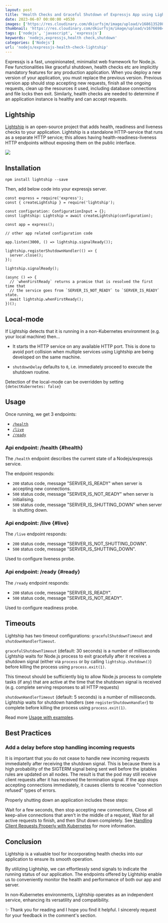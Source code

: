 ```yaml
---
layout: post
title: 'Health Checks and Graceful Shutdown of Expressjs App using Lightship'
date: 2023-06-07 00:00:00 +0530
images: ['https://res.cloudinary.com/dkiurfsjm/image/upload/v1686135208/light_ship_ugp2qc.jpg']
thumbnail: 'https://res.cloudinary.com/dkiurfsjm/image/upload/v1676698473/nodejs_dark_cjoudy.png'
tags: ['nodejs', 'javascript', 'expressjs']
keywords: 'nodejs,expressjs,health check,shutdown'
categories: ['Nodejs']
url: 'nodejs/expressjs-health-check-lightship'
---
```


Expressjs is a fast, unopinionated, minimalist web framework for Node.js. Few functionalities like graceful shutdown, health checks etc are implicitly mandatory features for any production application. When you deploy a new version of your application, you must replace the previous version. Previous version app should stop accepting new requests, finish all the ongoing requests, clean up the resources it used, including database connections and file locks then exit. Similarly, health checks are needed to determine if an application instance is healthy and can accept requests.

## Lightship

[Lightship](https://github.com/gajus/lightship) is an open-source project that adds health, readiness and liveness checks to your application. Lightship is a standalone HTTP-service that runs as a separate HTTP service; this allows having health-readiness-liveness HTTP endpoints without exposing them on the public interface.

![](https://res.cloudinary.com/dkiurfsjm/image/upload/v1686135208/light_ship_ugp2qc.jpg)

## Installation

```npm install lightship --save```

Then, add below code into your expressjs server.

```
const express = require('express');
const { createLightship } = require('lightship');

const configuration: ConfigurationInput = {};
const lightship: Lightship = await createLightship(configuration);

const app = express();

// other app related configuration code

app.listen(3000, () => lightship.signalReady());

lightship.registerShutdownHandler(() => {
  server.close();
});

lightship.signalReady();

(async () => {
  // `whenFirstReady` returns a promise that is resolved the first time that
  // the service goes from `SERVER_IS_NOT_READY` to `SERVER_IS_READY` state.
  await lightship.whenFirstReady();
})();
```

## Local-mode
If Lightship detects that it is running in a non-Kubernetes environment (e.g. your local machine) then...

- It starts the HTTP service on any available HTTP port. This is done to avoid port collision when multiple services using Lightship are being developed on the same machine.

- `shutdownDelay` defaults to `0`, i.e. immediately proceed to execute the shutdown routine.

Detection of the local-mode can be overridden by setting `{detectKubernetes: false}`

## Usage

Once running, we get 3 endpoints:

- [`/health`](#health)
- [`/live`](#live)
- [`/ready`](#ready)

### **Api endpoint: /health** {#health}

The `/health` endpoint describes the current state of a Nodejs/expressjs service.

The endpoint responds:

- `200` status code, message "SERVER\_IS_READY" when server is accepting new connections.
- `500` status code, message "SERVER\_IS\_NOT_READY" when server is initialising.
- `500` status code, message "SERVER\_IS\_SHUTTING_DOWN" when server is shutting down.


### **Api endpoint: /live** {#live}

The `/live` endpoint responds:

- `200` status code, message "SERVER\_IS\_NOT\_SHUTTING_DOWN".
- `500` status code, message "SERVER\_IS\_SHUTTING_DOWN".

Used to configure liveness probe.

### **Api endpoint: /ready** {#ready}

The `/ready` endpoint responds:

- `200` status code, message "SERVER\_IS_READY".
- `500` status code, message "SERVER\_IS\_NOT_READY".

Used to configure readiness probe.

## Timeouts

Lightship has two timeout configurations: `gracefulShutdownTimeout` and `shutdownHandlerTimeout`.

`gracefulShutdownTimeout` (default: 30 seconds) is a number of milliseconds Lightship waits for Node.js process to exit gracefully after it receives a shutdown signal (either via `process` or by calling `lightship.shutdown()`) before killing the process using `process.exit(1)`. 

This timeout should be sufficiently big to allow Node.js process to complete tasks (if any) that are active at the time that the shutdown signal is received (e.g. complete serving responses to all HTTP requests) 

`shutdownHandlerTimeout` (default: 5 seconds) is a number of milliseconds. Lightship waits for shutdown handlers (see `registerShutdownHandler`) to complete before killing the process using `process.exit(1)`.

Read more [Usage with examples](https://github.com/gajus/lightship#usage-examples).

## Best Practices

### Add a delay before stop handling incoming requests
It is important that you do not cease to handle new incoming requests immediatelly after receiving the shutdown signal. This is because there is a high probability of the SIGTERM signal being sent well before the iptables rules are updated on all nodes. The result is that the pod may still receive client requests after it has received the termination signal. If the app stops accepting connections immediately, it causes clients to receive "connection refused" types of errors.

Properly shutting down an application includes these steps:

Wait for a few seconds, then stop accepting new connections,
Close all keep-alive connections that aren't in the middle of a request,
Wait for all active requests to finish, and then
Shut down completely.
See [Handling Client Requests Properly with Kubernetes](https://web.archive.org/web/20200807161820/https://freecontent.manning.com/handling-client-requests-properly-with-kubernetes/) for more information.


## Conclusion


Lightship is a valuable tool for incorporating health checks into our application to ensure its smooth operation.

By utilizing Lightship, we can effortlessly send signals to indicate the running status of our application. The endpoints offered by Lightship enable us to conveniently monitor the health and performance of both our app and server.

In non-Kubernetes environments, Lightship operates as an independent service, enhancing its versatility and compatibility.

✨ Thank you for reading and I hope you find it helpful. I sincerely request for your feedback in the comment's section.